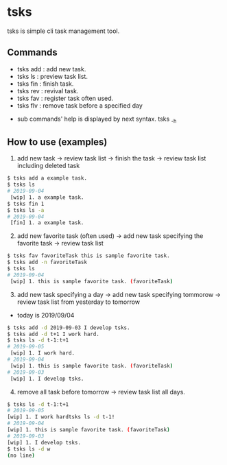 # tsks
tsks is simple cli task management tool.

## Commands
- tsks add : add new task.
- tsks ls  : preview task list.
- tsks fin : finish task.
- tsks rev : revival task.
- tsks fav : register task often used.
- tsks flv : remove task before a specified day
* sub commands' help is displayed by next syntax.
tsks <sub commands> -h

## How to use (examples)
1. add new task -> review task list -> finish the task -> review task list including deleted task
``` bash
$ tsks add a example task.
$ tsks ls
# 2019-09-04
 [wip] 1. a example task.
$ tsks fin 1
$ tsks ls -a
# 2019-09-04
 [fin] 1. a example task.
```

2. add new favorite task (often used) -> add new task specifying the favorite task -> review task list
``` bash
$ tsks fav favoriteTask this is sample favorite task.
$ tsks add -n favoriteTask
$ tsks ls
# 2019-09-04
 [wip] 1. this is sample favorite task. (favoriteTask)
```

3. add new task specifying a day -> add new task specifying tommorow -> review task list from yesterday to tomorrow
* today is 2019/09/04
``` bash
$ tsks add -d 2019-09-03 I develop tsks.
$ tsks add -d t+1 I work hard.
$ tsks ls -d t-1:t+1
# 2019-09-05
 [wip] 1. I work hard.
# 2019-09-04
 [wip] 1. this is sample favorite task. (favoriteTask)
# 2019-09-03
 [wip] 1. I develop tsks.
 ```
 
 4. remove all task before tomorrow -> review task list all days.
 ``` bash
 $ tsks ls -d t-1:t+1
# 2019-09-05
 [wip] 1. I work hardtsks ls -d t-1!
# 2019-09-04
 [wip] 1. this is sample favorite task. (favoriteTask)
# 2019-09-03
 [wip] 1. I develop tsks.
$ tsks ls -d w
(no line)
 ```
